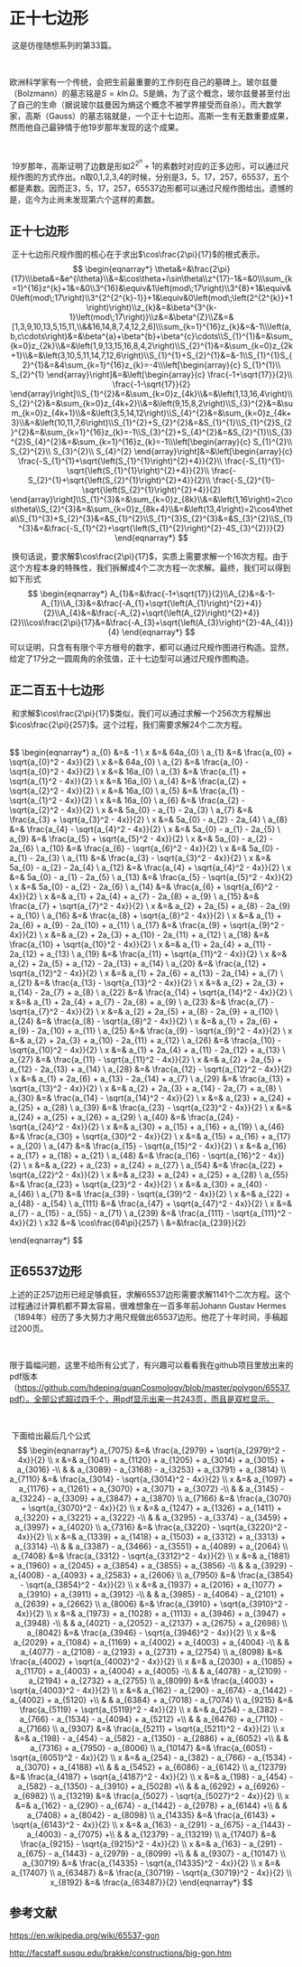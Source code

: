 # 正十七边形

​	这是彷徨随想系列的第33篇。

​	

​	欧洲科学家有一个传统，会把生前最重要的工作刻在自己的墓碑上。玻尔兹曼（Bolzmann）的墓志铭是$S=k\ln\Omega$。S是熵，为了这个概念，玻尔兹曼甚至付出了自己的生命（据说玻尔兹曼因为熵这个概念不被学界接受而自杀）。而大数学家，高斯（Gauss）的墓志铭就是，一个正十七边形。高斯一生有无数重要成果，然而他自己最钟情于他19岁那年发现的这个成果。

​	

​	19岁那年，高斯证明了边数是形如$2^{2^n}+1$的素数时对应的正多边形，可以通过尺规作图的方式作出。n取0,1,2,3,4的时候，分别是3，5，17，257，65537，五个都是素数。因而正3，5，17，257，65537边形都可以通过尺规作图给出。遗憾的是，迄今为止尚未发现第六个这样的素数。



## 正十七边形

​	正十七边形尺规作图的核心在于求出$\cos\frac{2\pi}{17}$的根式表示。
$$
\begin{eqnarray*}
\theta&=&\frac{2\pi}{17}\\\beta&=&e^{i\theta}\\&=&\cos\theta+i\sin\theta\\z^{17}-1&=&0\\\sum_{k=1}^{16}z^{k}+1&=&0\\3^{16}&\equiv&1\left(mod\;17\right)\\3^{8}+1&\equiv&0\left(mod\;17\right)\\3^{2^{2^{k}-1}}+1&\equiv&0\left(mod\;\left(2^{2^{k}}+1\right)\right)\\z_{k}&=&\beta^{3^{k-1}\left(mod\;17\right)}\\z&=&\beta^{Z}\\Z&=&[1,3,9,10,13,5,15,11,\\&&16,14,8,7,4,12,2,6]\\\sum_{k=1}^{16}z_{k}&=&-1\\\left(a,b,c\cdots\right)&=&\beta^{a}+\beta^{b}+\beta^{c}\cdots\\S_{1}^{1}&=&\sum_{k=0}z_{2k}\\&=&\left(1,9,13,15,16,8,4,2\right)\\S_{2}^{1}&=&\sum_{k=0}z_{2k+1}\\&=&\left(3,10,5,11,14,7,12,6\right)\\S_{1}^{1}+S_{2}^{1}&=&-1\\S_{1}^{1}S_{2}^{1}&=&4\sum_{k=1}^{16}z_{k}=-4\\\left[\begin{array}{c}
S_{1}^{1}\\
S_{2}^{1}
\end{array}\right]&=&\left[\begin{array}{c}
\frac{-1+\sqrt{17}}{2}\\
\frac{-1-\sqrt{17}}{2}
\end{array}\right]\\S_{1}^{2}&=&\sum_{k=0}z_{4k}\\&=&\left(1,13,16,4\right)\\S_{2}^{2}&=&\sum_{k=0}z_{4k+2}\\&=&\left(9,15,8,2\right)\\S_{3}^{2}&=&\sum_{k=0}z_{4k+1}\\&=&\left(3,5,14,12\right)\\S_{4}^{2}&=&\sum_{k=0}z_{4k+3}\\&=&\left(10,11,7,6\right)\\S_{1}^{2}+S_{2}^{2}&=&S_{1}^{1}\\S_{1}^{2}S_{2}^{2}&=&\sum_{k=1}^{16}z_{k}=-1\\S_{3}^{2}+S_{4}^{2}&=&S_{2}^{1}\\S_{3}^{2}S_{4}^{2}&=&\sum_{k=1}^{16}z_{k}=-1\\\left[\begin{array}{c}
S_{1}^{2}\\
S_{2}^{2}\\
S_{3}^{2}\\
S_{4}^{2}
\end{array}\right]&=&\left[\begin{array}{c}
\frac{-S_{1}^{1}+\sqrt{\left(S_{1}^{1}\right)^{2}+4}}{2}\\
\frac{-S_{1}^{1}-\sqrt{\left(S_{1}^{1}\right)^{2}+4}}{2}\\
\frac{-S_{2}^{1}+\sqrt{\left(S_{2}^{1}\right)^{2}+4}}{2}\\
\frac{-S_{2}^{1}-\sqrt{\left(S_{2}^{1}\right)^{2}+4}}{2}
\end{array}\right]\\S_{1}^{3}&=&\sum_{k=0}z_{8k}\\&=&\left(1,16\right)=2\cos\theta\\S_{2}^{3}&=&\sum_{k=0}z_{8k+4}\\&=&\left(13,4\right)=2\cos4\theta\\S_{1}^{3}+S_{2}^{3}&=&S_{1}^{2}\\S_{1}^{3}S_{2}^{3}&=&S_{3}^{2}\\S_{1}^{3}&=&\frac{-S_{1}^{2}+\sqrt{\left(S_{1}^{2}\right)^{2}-4S_{3}^{2}}}{2}
\end{eqnarray*}
$$


​	换句话说，要求解$\cos\frac{2\pi}{17}$，实质上需要求解一个16次方程。由于这个方程本身的特殊性，我们拆解成4个二次方程一次求解。最终，我们可以得到如下形式
$$
\begin{eqnarray*}
A_{1}&=&\frac{-1+\sqrt{17}}{2}\\A_{2}&=&-1-A_{1}\\A_{3}&=&\frac{-A_{1}+\sqrt{\left(A_{1}\right)^{2}+4}}{2}\\A_{4}&=&\frac{-A_{2}+\sqrt{\left(A_{2}\right)^{2}+4}}{2}\\\cos\frac{2\pi}{17}&=&\frac{-A_{3}+\sqrt{\left(A_{3}\right)^{2}-4A_{4}}}{4}
\end{eqnarray*}
$$
​	可以证明，只含有有限个平方根号的数字，都可以通过尺规作图进行构造。显然，给定了17分之一圆周角的余弦值，正十七边型可以通过尺规作图构造。

## 正二百五十七边形

​	和求解$\cos\frac{2\pi}{17}$类似，我们可以通过求解一个256次方程解出$\cos\frac{2\pi}{257}$。这个过程，我们需要求解24个二次方程。

​	
$$
\begin{eqnarray*}
a_{0} &=& -1 \\
x &=& 64a_{0} \\
a_{1} &=& \frac{a_{0} + \sqrt{a_{0}^2 - 4x}}{2} \\
x &=& 64a_{0} \\
a_{2} &=& \frac{a_{0} - \sqrt{a_{0}^2 - 4x}}{2} \\
x &=& 16a_{0} \\
a_{3} &=& \frac{a_{1} + \sqrt{a_{1}^2 - 4x}}{2} \\
x &=& 16a_{0} \\
a_{4} &=& \frac{a_{2} + \sqrt{a_{2}^2 - 4x}}{2} \\
x &=& 16a_{0} \\
a_{5} &=& \frac{a_{1} - \sqrt{a_{1}^2 - 4x}}{2} \\
x &=& 16a_{0} \\
a_{6} &=& \frac{a_{2} - \sqrt{a_{2}^2 - 4x}}{2} \\
x &=& 5a_{0} - a_{1} - 2a_{3} \\
a_{7} &=& \frac{a_{3} + \sqrt{a_{3}^2 - 4x}}{2} \\
x &=& 5a_{0} - a_{2} - 2a_{4} \\
a_{8} &=& \frac{a_{4} - \sqrt{a_{4}^2 - 4x}}{2} \\
x &=& 5a_{0} - a_{1} - 2a_{5} \\
a_{9} &=& \frac{a_{5} + \sqrt{a_{5}^2 - 4x}}{2} \\
x &=& 5a_{0} - a_{2} - 2a_{6} \\
a_{10} &=& \frac{a_{6} - \sqrt{a_{6}^2 - 4x}}{2} \\
x &=& 5a_{0} - a_{1} - 2a_{3} \\
a_{11} &=& \frac{a_{3} - \sqrt{a_{3}^2 - 4x}}{2} \\
x &=& 5a_{0} - a_{2} - 2a_{4} \\
a_{12} &=& \frac{a_{4} + \sqrt{a_{4}^2 - 4x}}{2} \\
x &=& 5a_{0} - a_{1} - 2a_{5} \\
a_{13} &=& \frac{a_{5} - \sqrt{a_{5}^2 - 4x}}{2} \\
x &=& 5a_{0} - a_{2} - 2a_{6} \\
a_{14} &=& \frac{a_{6} + \sqrt{a_{6}^2 - 4x}}{2} \\
x &=& a_{1} + 2a_{4} + a_{7} - 2a_{8} + a_{9} \\
a_{15} &=& \frac{a_{7} + \sqrt{a_{7}^2 - 4x}}{2} \\
x &=& a_{2} + 2a_{5} + a_{8} - 2a_{9} + a_{10} \\
a_{16} &=& \frac{a_{8} + \sqrt{a_{8}^2 - 4x}}{2} \\
x &=& a_{1} + 2a_{6} + a_{9} - 2a_{10} + a_{11} \\
a_{17} &=& \frac{a_{9} + \sqrt{a_{9}^2 - 4x}}{2} \\
x &=& a_{2} + 2a_{3} + a_{10} - 2a_{11} + a_{12} \\
a_{18} &=& \frac{a_{10} + \sqrt{a_{10}^2 - 4x}}{2} \\
x &=& a_{1} + 2a_{4} + a_{11} - 2a_{12} + a_{13} \\
a_{19} &=& \frac{a_{11} + \sqrt{a_{11}^2 - 4x}}{2} \\
x &=& a_{2} + 2a_{5} + a_{12} - 2a_{13} + a_{14} \\
a_{20} &=& \frac{a_{12} + \sqrt{a_{12}^2 - 4x}}{2} \\
x &=& a_{1} + 2a_{6} + a_{13} - 2a_{14} + a_{7} \\
a_{21} &=& \frac{a_{13} - \sqrt{a_{13}^2 - 4x}}{2} \\
x &=& a_{2} + 2a_{3} + a_{14} - 2a_{7} + a_{8} \\
a_{22} &=& \frac{a_{14} + \sqrt{a_{14}^2 - 4x}}{2} \\
x &=& a_{1} + 2a_{4} + a_{7} - 2a_{8} + a_{9} \\
a_{23} &=& \frac{a_{7} - \sqrt{a_{7}^2 - 4x}}{2} \\
x &=& a_{2} + 2a_{5} + a_{8} - 2a_{9} + a_{10} \\
a_{24} &=& \frac{a_{8} - \sqrt{a_{8}^2 - 4x}}{2} \\
x &=& a_{1} + 2a_{6} + a_{9} - 2a_{10} + a_{11} \\
a_{25} &=& \frac{a_{9} - \sqrt{a_{9}^2 - 4x}}{2} \\
x &=& a_{2} + 2a_{3} + a_{10} - 2a_{11} + a_{12} \\
a_{26} &=& \frac{a_{10} - \sqrt{a_{10}^2 - 4x}}{2} \\
x &=& a_{1} + 2a_{4} + a_{11} - 2a_{12} + a_{13} \\
a_{27} &=& \frac{a_{11} - \sqrt{a_{11}^2 - 4x}}{2} \\
x &=& a_{2} + 2a_{5} + a_{12} - 2a_{13} + a_{14} \\
a_{28} &=& \frac{a_{12} - \sqrt{a_{12}^2 - 4x}}{2} \\
x &=& a_{1} + 2a_{6} + a_{13} - 2a_{14} + a_{7} \\
a_{29} &=& \frac{a_{13} + \sqrt{a_{13}^2 - 4x}}{2} \\
x &=& a_{2} + 2a_{3} + a_{14} - 2a_{7} + a_{8} \\
a_{30} &=& \frac{a_{14} - \sqrt{a_{14}^2 - 4x}}{2} \\
x &=& a_{23} + a_{24} + a_{25} + a_{28} \\
a_{39} &=& \frac{a_{23} - \sqrt{a_{23}^2 - 4x}}{2} \\
x &=& a_{24} + a_{25} + a_{26} + a_{29} \\
a_{40} &=& \frac{a_{24} - \sqrt{a_{24}^2 - 4x}}{2} \\
x &=& a_{30} + a_{15} + a_{16} + a_{19} \\
a_{46} &=& \frac{a_{30} + \sqrt{a_{30}^2 - 4x}}{2} \\
x &=& a_{15} + a_{16} + a_{17} + a_{20} \\
a_{47} &=& \frac{a_{15} - \sqrt{a_{15}^2 - 4x}}{2} \\
x &=& a_{16} + a_{17} + a_{18} + a_{21} \\
a_{48} &=& \frac{a_{16} - \sqrt{a_{16}^2 - 4x}}{2} \\
x &=& a_{22} + a_{23} + a_{24} + a_{27} \\
a_{54} &=& \frac{a_{22} + \sqrt{a_{22}^2 - 4x}}{2} \\
x &=& a_{23} + a_{24} + a_{25} + a_{28} \\
a_{55} &=& \frac{a_{23} + \sqrt{a_{23}^2 - 4x}}{2} \\
x &=& a_{30} + a_{40} - a_{46} \\
a_{71} &=& \frac{a_{39} - \sqrt{a_{39}^2 - 4x}}{2} \\
x &=& a_{22} + a_{48} - a_{54} \\
a_{111} &=& \frac{a_{47} + \sqrt{a_{47}^2 - 4x}}{2} \\
x &=& a_{7} - a_{15} - a_{55} - a_{71} \\
a_{239} &=& \frac{a_{111} - \sqrt{a_{111}^2 - 4x}}{2} \\
x32 &=& \cos\frac{64\pi}{257} \\
&=&\frac{a_{239}}{2} 

\end{eqnarray*}
$$


## 正65537边形

​	上述的正257边形已经足够疯狂，求解65537边形需要求解1141个二次方程。这个过程通过计算机都不算太容易，很难想象在一百多年前Johann Gustav Hermes（1894年）经历了多大努力才用尺规做出65537边形。他花了十年时间，手稿超过200页。

​	

​	限于篇幅问题，这里不给所有公式了，有兴趣可以看看我在github项目里放出来的pdf版本（https://github.com/hdeping/quanCosmology/blob/master/polygon/65537.pdf）。全部公式超过四千个，用pdf显示出来一共243页，而且是双栏显示。

​	

​	下面给出最后几个公式
$$
\begin{eqnarray*}
a_{7075} &=& \frac{a_{2979} + \sqrt{a_{2979}^2 - 4x}}{2} \\
x &=& a_{1041} + a_{1120} + a_{1205} + a_{3014} + a_{3015} + a_{3016} -\\
& & a_{3089} - a_{3168} - a_{3253} + a_{3791} + a_{3814} \\ 
a_{7110} &=& \frac{a_{3014} - \sqrt{a_{3014}^2 - 4x}}{2} \\
x &=& a_{1097} + a_{1176} + a_{1261} + a_{3070} + a_{3071} + a_{3072} -\\
& & a_{3145} - a_{3224} - a_{3309} + a_{3847} + a_{3870} \\ 
a_{7166} &=& \frac{a_{3070} + \sqrt{a_{3070}^2 - 4x}}{2} \\
x &=& a_{1247} + a_{1326} + a_{1411} + a_{3220} + a_{3221} + a_{3222} -\\
& & a_{3295} - a_{3374} - a_{3459} + a_{3997} + a_{4020} \\ 
a_{7316} &=& \frac{a_{3220} - \sqrt{a_{3220}^2 - 4x}}{2} \\
x &=& a_{1339} + a_{1418} + a_{1503} + a_{3312} + a_{3313} + a_{3314} -\\
& & a_{3387} - a_{3466} - a_{3551} + a_{4089} + a_{2064} \\ 
a_{7408} &=& \frac{a_{3312} - \sqrt{a_{3312}^2 - 4x}}{2} \\
x &=& a_{1881} + a_{1960} + a_{2045} + a_{3854} + a_{3855} + a_{3856} -\\
& & a_{3929} - a_{4008} - a_{4093} + a_{2583} + a_{2606} \\ 
a_{7950} &=& \frac{a_{3854} - \sqrt{a_{3854}^2 - 4x}}{2} \\
x &=& a_{1937} + a_{2016} + a_{1077} + a_{3910} + a_{3911} + a_{3912} -\\
& & a_{3985} - a_{4064} - a_{2101} + a_{2639} + a_{2662} \\ 
a_{8006} &=& \frac{a_{3910} + \sqrt{a_{3910}^2 - 4x}}{2} \\
x &=& a_{1973} + a_{1028} + a_{1113} + a_{3946} + a_{3947} + a_{3948} -\\
& & a_{4021} - a_{2052} - a_{2137} + a_{2675} + a_{2698} \\ 
a_{8042} &=& \frac{a_{3946} - \sqrt{a_{3946}^2 - 4x}}{2} \\
x &=& a_{2029} + a_{1084} + a_{1169} + a_{4002} + a_{4003} + a_{4004} -\\
& & a_{4077} - a_{2108} - a_{2193} + a_{2731} + a_{2754} \\ 
a_{8098} &=& \frac{a_{4002} + \sqrt{a_{4002}^2 - 4x}}{2} \\
x &=& a_{2030} + a_{1085} + a_{1170} + a_{4003} + a_{4004} + a_{4005} -\\
& & a_{4078} - a_{2109} - a_{2194} + a_{2732} + a_{2755} \\ 
a_{8099} &=& \frac{a_{4003} + \sqrt{a_{4003}^2 - 4x}}{2} \\
x &=& a_{162} - a_{290} - a_{674} - a_{1442} - a_{4002} + a_{5120} +\\
& & a_{6384} + a_{7018} - a_{7074} \\ 
a_{9215} &=& \frac{a_{5119} + \sqrt{a_{5119}^2 - 4x}}{2} \\
x &=& a_{254} - a_{382} - a_{766} - a_{1534} - a_{4094} + a_{5212} +\\
& & a_{6476} + a_{7110} - a_{7166} \\ 
a_{9307} &=& \frac{a_{5211} + \sqrt{a_{5211}^2 - 4x}}{2} \\
x &=& a_{198} - a_{454} - a_{582} - a_{1350} - a_{2886} + a_{6052} +\\
& & a_{7316} + a_{7950} - a_{8006} \\ 
a_{10147} &=& \frac{a_{6051} - \sqrt{a_{6051}^2 - 4x}}{2} \\
x &=& a_{254} - a_{382} - a_{766} - a_{1534} - a_{3070} + a_{4188} +\\
& & a_{5452} + a_{6086} - a_{6142} \\ 
a_{12379} &=& \frac{a_{4187} + \sqrt{a_{4187}^2 - 4x}}{2} \\
x &=& a_{198} - a_{454} - a_{582} - a_{1350} - a_{3910} + a_{5028} +\\
& & a_{6292} + a_{6926} - a_{6982} \\ 
a_{13219} &=& \frac{a_{5027} - \sqrt{a_{5027}^2 - 4x}}{2} \\
x &=& a_{162} - a_{290} - a_{674} - a_{1442} - a_{2978} + a_{6144} +\\
& & a_{7408} + a_{8042} - a_{8098} \\ 
a_{14335} &=& \frac{a_{6143} + \sqrt{a_{6143}^2 - 4x}}{2} \\
x &=& a_{163} - a_{291} - a_{675} - a_{1443} - a_{4003} - a_{7075} +\\
& & a_{12379} - a_{13219} \\ 
a_{17407} &=& \frac{a_{9215} - \sqrt{a_{9215}^2 - 4x}}{2} \\
x &=& a_{163} - a_{291} - a_{675} - a_{1443} - a_{2979} - a_{8099} +\\
& & a_{9307} - a_{10147} \\ 
a_{30719} &=& \frac{a_{14335} - \sqrt{a_{14335}^2 - 4x}}{2} \\
x &=& a_{17407} \\
a_{63487} &=& \frac{a_{30719} - \sqrt{a_{30719}^2 - 4x}}{2} \\
x_{8192} &=& \frac{a_{63487}}{2} 
\end{eqnarray*}
$$




## 参考文献

https://en.wikipedia.org/wiki/65537-gon

http://facstaff.susqu.edu/brakke/constructions/big-gon.htm